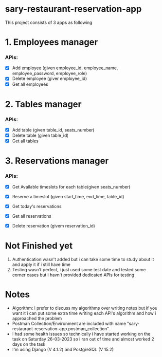 # sary-restaurant-reservation-app
This project consists of 3 apps as following
# 1. Employees manager
### APIs:
- [x] Add employee (given employee_id, employee_name, employee_password, employee_role)
- [x] Delete employee (giver employee_id)
- [x] Get all employees
# 2. Tables manager
### APIs:
- [x] Add table (given table_id, seats_number)
- [x] Delete table (given table_id)
- [x] Get all tables
# 3. Reservations manager
### APIs:
- [x] Get Available timeslots for each table(given seats_number)
- [x] Reserve a timeslot (given start_time, end_time, table_id)  
- [x] Get today's reservations
- [x] Get all reservations
- [x] Delete reservation (givem reservation_id)


# Not Finished yet
1. Authentication wasn't added but i can take some time to study about it and apply it if i still have time 
2. Testing wasn't perfect, i just used some test date and tested some corner cases but i havn't provided dedicated APIs for testing 

# Notes
- Algorithm: I prefer to discuss my algorithms over writing notes but if you want it i can put some extra time writing each API's algorithm and how i approached the problem 
- Postman Collection/Environment are included with name "sary-restaurant-reservation-app.postman_collection".
- I had some health issues so technically i have started working on the task on Saturday 26-03-2023 so i ran out of time and almost worked 2 days on the task
- I'm using Django (V 4.1.2) and PostgreSQL (V 15.2)